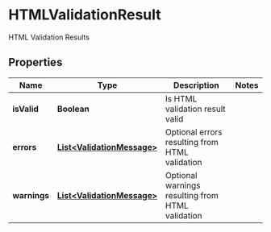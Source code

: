 

# HTMLValidationResult

HTML Validation Results

## Properties

| Name | Type | Description | Notes |
|------------ | ------------- | ------------- | -------------|
|**isValid** | **Boolean** | Is HTML validation result valid |  |
|**errors** | [**List&lt;ValidationMessage&gt;**](ValidationMessage) | Optional errors resulting from HTML validation |  |
|**warnings** | [**List&lt;ValidationMessage&gt;**](ValidationMessage) | Optional warnings resulting from HTML validation |  |



